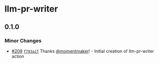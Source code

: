 # llm-pr-writer

## 0.1.0

### Minor Changes

- [#209](https://github.com/smartcontractkit/.github/pull/209)
  [`f793a1f`](https://github.com/smartcontractkit/.github/commit/f793a1fb42ff5658a7a3bb187d0930937383a7a1)
  Thanks [@momentmaker](https://github.com/momentmaker)! - Initial creation of
  llm-pr-writer action
